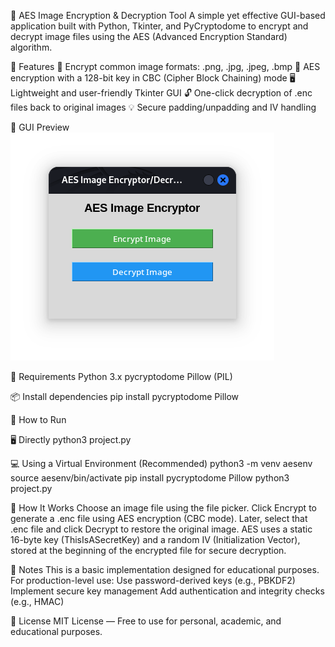 🔐 AES Image Encryption & Decryption Tool
A simple yet effective GUI-based application built with Python, Tkinter, and PyCryptodome to encrypt and decrypt image files using the AES (Advanced Encryption Standard) algorithm.

🧰 Features
📁 Encrypt common image formats: .png, .jpg, .jpeg, .bmp
🔐 AES encryption with a 128-bit key in CBC (Cipher Block Chaining) mode
🖥️ Lightweight and user-friendly Tkinter GUI
🔓 One-click decryption of .enc files back to original images
💡 Secure padding/unpadding and IV handling

📸 GUI Preview
![Screenshot of the GUI](assets/GUI-screenshots/GUI.png)


🧪 Requirements
Python 3.x
pycryptodome
Pillow (PIL)

📦 Install dependencies
pip install pycryptodome Pillow

🚀 How to Run

🖥️ Directly
python3 project.py

💻 Using a Virtual Environment (Recommended)
python3 -m venv aesenv
source aesenv/bin/activate
pip install pycryptodome Pillow
python3 project.py

📂 How It Works
Choose an image file using the file picker.
Click Encrypt to generate a .enc file using AES encryption (CBC mode).
Later, select that .enc file and click Decrypt to restore the original image.
AES uses a static 16-byte key (ThisIsASecretKey) and a random IV (Initialization Vector), stored at the beginning of the encrypted file for secure decryption.

📌 Notes
This is a basic implementation designed for educational purposes.
For production-level use:
Use password-derived keys (e.g., PBKDF2)
Implement secure key management
Add authentication and integrity checks (e.g., HMAC)

📜 License
MIT License — Free to use for personal, academic, and educational purposes.


